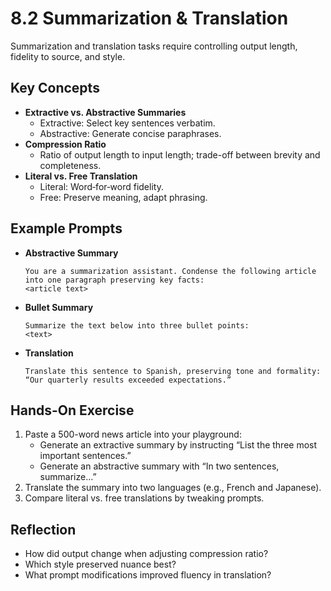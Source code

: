 # 8.2 Summarization & Translation

Summarization and translation tasks require controlling output length, fidelity to source, and style.

## Key Concepts

- **Extractive vs. Abstractive Summaries**  
  - Extractive: Select key sentences verbatim.  
  - Abstractive: Generate concise paraphrases.
- **Compression Ratio**  
  - Ratio of output length to input length; trade-off between brevity and completeness.
- **Literal vs. Free Translation**  
  - Literal: Word‐for‐word fidelity.  
  - Free: Preserve meaning, adapt phrasing.

## Example Prompts

- **Abstractive Summary**  
  ```
  You are a summarization assistant. Condense the following article into one paragraph preserving key facts:
  <article text>
  ```
- **Bullet Summary**  
  ```
  Summarize the text below into three bullet points:
  <text>
  ```
- **Translation**  
  ```
  Translate this sentence to Spanish, preserving tone and formality:
  “Our quarterly results exceeded expectations.”
  ```

## Hands-On Exercise

1. Paste a 500-word news article into your playground:  
   - Generate an extractive summary by instructing “List the three most important sentences.”  
   - Generate an abstractive summary with “In two sentences, summarize…”  
2. Translate the summary into two languages (e.g., French and Japanese).  
3. Compare literal vs. free translations by tweaking prompts.

## Reflection

- How did output change when adjusting compression ratio?  
- Which style preserved nuance best?  
- What prompt modifications improved fluency in translation?
